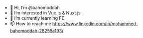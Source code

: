 - 👋 Hi, I’m @bahomoddah
- 👀 I’m interested in Vue.js & Nuxt.js
- 🌱 I’m currently learning FE
- 📫 How to reach me https://www.linkedin.com/in/mohammed-bahomoddah-28255a193/

<!---
bahomoddah/bahomoddah is a ✨ special ✨ repository because its `README.md` (this file) appears on your GitHub profile.
You can click the Preview link to take a look at your changes.
--->
